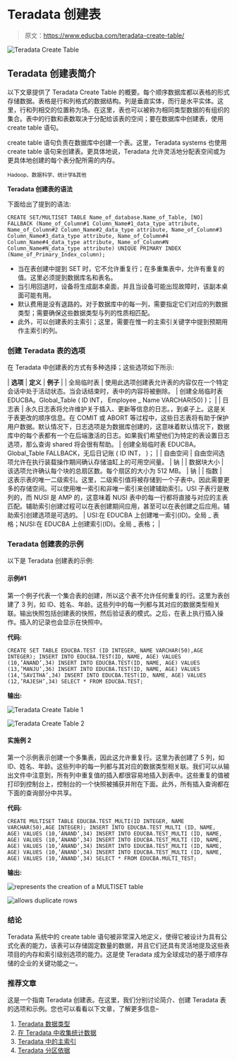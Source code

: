 # Teradata 创建表

> 原文：<https://www.educba.com/teradata-create-table/>

![Teradata Create Table](img/6273d82c3523d8017219d6ac62d6c6fa.png)



## Teradata 创建表简介

以下文章提供了 Teradata Create Table 的概要。每个顺序数据库都以表格的形式存储数据。表格是行和列格式的数据结构。列是垂直实体，而行是水平实体。这里，行和列相交的位置称为场。在这里，表也可以被称为相同类型数据的有组织的集合。表中的行数和表数取决于分配给该表的空间；要在数据库中创建表，使用 create table 语句。

create table 语句负责在数据库中创建一个表。这里，Teradata systems 也使用 create table 语句来创建表。更具体地说，Teradata 允许灵活地分配表空间或为更具体地创建的每个表分配所需的内存。

<small>Hadoop、数据科学、统计学&其他</small>

**Teradata 创建表的语法**

下面给出了提到的语法:

`CREATE SET/MULTISET TABLE Name_of_database.Name_of_Table, [NO] FALLBACK
(Name_of_Column#1 Column_Name#1_data_type attribute,
Name_of_Column#2 Column_Name#2_data_type attribute,
Name_of_Column#3 Column_Name#3_data_type attribute,
Name_of_Column#4 Column_Name#4_data_type attribute,
Name_of_Column#N Column_Name#N_data_type attribute)
UNIQUE PRIMARY INDEX (Name_of_Primary_Index_column);`

*   当在表创建中提到 SET 时，它不允许重复行；在多重集表中，允许有重复的值。这里必须提到数据库名和表名。
*   当引用回退时，设备将生成副本桌面，并且当设备可能出现故障时，该副本桌面可能有用。
*   默认费用是没有退路的。对于数据库中的每一列，需要指定它们对应的列数据类型；需要确保这些数据类型与列的性质相匹配。
*   此外，可以创建表的主索引；这里，需要在惟一的主索引关键字中提到预期用作主索引的列。

### 创建 Teradata 表的选项

在 Teradata 中创建表的方式有多种选择；这些选项如下所示:

| **选项** | **定义** | **例子** |
| 全局临时表 | 使用此选项创建表允许表的内容仅在一个特定会话中处于活动状态。当会话结束时，表中的内容将被删除。 | 创建全局临时表 EDUCBA。Global_Table
(
ID INT，
Employee _ Name VARCHAR(50)
)； |
| 日志表 | 永久日志表将允许维护关于插入、更新等信息的日志。，到桌子上。这是关于表更改的顺序信息。在 COMIT 或 ABORT 等过程中，这些日志表将有助于保护用户数据。默认情况下，日志选项是为数据库创建的，这意味着默认情况下，数据库中的每个表都有一个在后端激活的日志。如果我们希望他们为特定的表设置日志选项，那么查询 shared 将会很有帮助。 | 创建全局临时表 EDUCBA。Global_Table FALLBACK，无后日记账
(
ID INT，
)； |
| 自由空间 | 自由空间选项允许在执行装载操作期间确认存储油缸上的可用空间量。 | 钠 |
| 数据块大小 | 该选项允许确认每个块的总扇区数。每个扇区的大小为 512 MB。 | 钠 |
| 指数 | 这表示表的唯一二级索引。这里，二级索引值将被存储到一个子表中。因此需要更多的存储空间。可以使用唯一索引和非唯一索引来创建辅助索引。USI 子表行是散列的，而 NUSI 是 AMP 的，这意味着 NUSI 表中的每一行都将直接与对应的主表匹配。辅助索引创建过程可以在表创建期间应用，甚至可以在表创建之后应用。辅助索引创建选项是可选的。 | USI:在 EDUCBA 上创建唯一索引(ID)。全局 _ 表格；NUSI:在 EDUCBA 上创建索引(ID)。全局 _ 表格； |

### Teradata 创建表的示例

以下是 Teradata 创建表的示例:

#### 示例#1

第一个例子代表一个集合表的创建，所以这个表不允许任何重复的行。这里为表创建了 3 列，如 ID、姓名、年龄。这些列中的每一列都与其对应的数据类型相关联。输出快照包括创建表的快照，然后验证表的模式。之后，在表上执行插入操作。插入的记录也会显示在快照中。

**代码:**

`CREATE SET TABLE EDUCBA.TEST (ID INTEGER, NAME VARCHAR(50),AGE INTEGER);
INSERT INTO EDUCBA.TEST(ID, NAME, AGE) VALUES (10,’ÁNAND’,34)
INSERT INTO EDUCBA.TEST(ID, NAME, AGE) VALUES (13,’MANJU’,36)
INSERT INTO EDUCBA.TEST(ID, NAME, AGE) VALUES (14,’SAVITHA’,34)
INSERT INTO EDUCBA.TEST(ID, NAME, AGE) VALUES (12,’RAJESH’,34)
SELECT * FROM EDUCBA.TEST;`

**输出:**

![Teradata Create Table 1](img/a9dad6bbc80a89c1ce451aea05b63489.png)



![Teradata Create Table 2](img/575dc05fe9615117c88109cf00adcb7b.png)



#### 实施例 2

第一个示例表示创建一个多集表，因此这允许重复行。这里为表创建了 5 列，如 ID、姓名、年龄。这些列中的每一列都与其对应的数据类型相关联。我们可以从输出文件中注意到，所有列中重复值的插入都很容易地插入到表中。这些重复的值被打印到控制台上，控制台的一个快照被捕获并附在下面。此外，所有插入查询都在下面的查询部分中共享。

**代码:**

`CREATE MULTISET TABLE EDUCBA.TEST_MULTI(ID INTEGER, NAME VARCHAR(50),AGE INTEGER);
INSERT INTO EDUCBA.TEST_MULTI (ID, NAME, AGE) VALUES (10,’ÁNAND’,34)
INSERT INTO EDUCBA.TEST_MULTI (ID, NAME, AGE) VALUES (10,’ÁNAND’,34)
INSERT INTO EDUCBA.TEST_MULTI (ID, NAME, AGE) VALUES (10,’ÁNAND’,34)
INSERT INTO EDUCBA.TEST_MULTI (ID, NAME, AGE) VALUES (10,’ÁNAND’,34)
INSERT INTO EDUCBA.TEST_MULTI (ID, NAME, AGE) VALUES (10,’ÁNAND’,34)
SELECT * FROM EDUCBA.MULTI_TEST;`

**输出:**

![represents the creation of a MULTISET table](img/0f89385a605f45fb7340df4b2b9f7ee5.png)



![allows duplicate rows](img/b3a986853a79af24a30dc3ed4d10798d.png)



### 结论

Teradata 系统中的 create table 语句被非常深入地定义，使得它被设计为具有公式化表的能力，该表可以存储固定数量的数据，并且它们还具有灵活地提及这些表项目的内存和索引级别选项的能力。这是使 Teradata 成为全球成功的基于顺序存储的企业的关键功能之一。

### 推荐文章

这是一个指南 Teradata 创建表。在这里，我们分别讨论简介、创建 Teradata 表的选项和示例。您也可以看看以下文章，了解更多信息–

1.  [Teradata 数据类型](https://www.educba.com/teradata-data-types/)
2.  [在 Teradata 中收集统计数据](https://www.educba.com/collect-stats-in-teradata/)
3.  [Teradata 中的主索引](https://www.educba.com/primary-index-in-teradata/)
4.  [Teradata 分区依据](https://www.educba.com/teradata-partition-by/)





